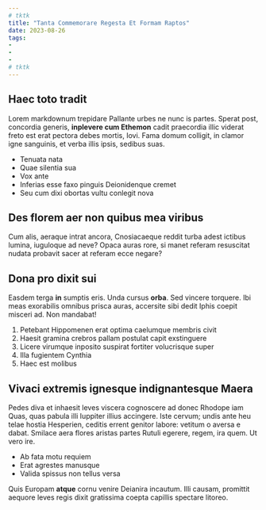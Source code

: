 ```yaml
---
# tktk
title: "Tanta Commemorare Regesta Et Formam Raptos"
date: 2023-08-26
tags:
-
-
-
# tktk
---
```


## Haec toto tradit

Lorem markdownum trepidare Pallante urbes ne nunc is partes. Sperat post, concordia generis, **inplevere cum Ethemon** cadit praecordia illic viderat freto est erat pectora debes mortis, Iovi. Fama domum colligit, in clamor igne sanguinis, et verba illis ipsis, sedibus suas.

- Tenuata nata
- Quae silentia sua
- Vox ante
- Inferias esse faxo pinguis Deionidenque cremet
- Seu cum dixi obortas vultu conlegit nova

## Des florem aer non quibus mea viribus

Cum alis, aeraque intrat ancora, Cnosiacaeque reddit turba adest ictibus lumina, iuguloque ad neve? Opaca auras rore, si manet referam resuscitat nudata probavit sacer at referam ecce negare?

## Dona pro dixit sui

Easdem terga **in** sumptis eris. Unda cursus **orba**. Sed vincere torquere. Ibi meas exorabilis omnibus prisca auras, accersite sibi dedit Iphis coepit misceri ad. Non mandabat!

1. Petebant Hippomenen erat optima caelumque membris civit
2. Haesit gramina crebros pallam postulat capit exstinguere
3. Licere virumque inposito suspirat fortiter volucrisque super
4. Illa fugientem Cynthia
5. Haec est molibus

## Vivaci extremis ignesque indignantesque Maera

Pedes diva et inhaesit leves viscera cognoscere ad donec Rhodope iam Quas, quas pabula illi Iuppiter illius accingere. Iste cervum; undis ante heu telae hostia Hesperien, ceditis errent genitor labore: vetitum o aversa e dabat. Smilace aera flores aristas partes Rutuli egerere, regem, ira quem. Ut vero ire.

- Ab fata motu requiem
- Erat agrestes manusque
- Valida spissus non tellus versa

Quis Europam **atque** cornu venire Deianira incautum. Illi causam, promittit aequore leves regis dixit gratissima coepta capillis spectare litoreo.
